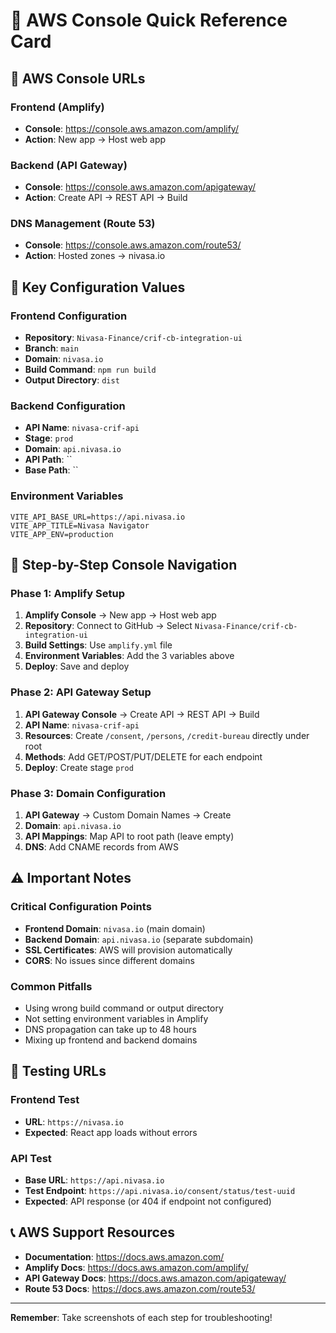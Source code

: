 # 🚀 AWS Console Quick Reference Card

## 📍 AWS Console URLs

### Frontend (Amplify)
- **Console**: https://console.aws.amazon.com/amplify/
- **Action**: New app → Host web app

### Backend (API Gateway)
- **Console**: https://console.aws.amazon.com/apigateway/
- **Action**: Create API → REST API → Build

### DNS Management (Route 53)
- **Console**: https://console.aws.amazon.com/route53/
- **Action**: Hosted zones → nivasa.io

## 🎯 Key Configuration Values

### Frontend Configuration
- **Repository**: `Nivasa-Finance/crif-cb-integration-ui`
- **Branch**: `main`
- **Domain**: `nivasa.io`
- **Build Command**: `npm run build`
- **Output Directory**: `dist`

### Backend Configuration
- **API Name**: `nivasa-crif-api`
- **Stage**: `prod`
- **Domain**: `api.nivasa.io`
- **API Path**: ``
- **Base Path**: ``

### Environment Variables
```
VITE_API_BASE_URL=https://api.nivasa.io
VITE_APP_TITLE=Nivasa Navigator
VITE_APP_ENV=production
```

## 🔄 Step-by-Step Console Navigation

### Phase 1: Amplify Setup
1. **Amplify Console** → New app → Host web app
2. **Repository**: Connect to GitHub → Select `Nivasa-Finance/crif-cb-integration-ui`
3. **Build Settings**: Use `amplify.yml` file
4. **Environment Variables**: Add the 3 variables above
5. **Deploy**: Save and deploy

### Phase 2: API Gateway Setup
1. **API Gateway Console** → Create API → REST API → Build
2. **API Name**: `nivasa-crif-api`
3. **Resources**: Create `/consent`, `/persons`, `/credit-bureau` directly under root
4. **Methods**: Add GET/POST/PUT/DELETE for each endpoint
5. **Deploy**: Create stage `prod`

### Phase 3: Domain Configuration
1. **API Gateway** → Custom Domain Names → Create
2. **Domain**: `api.nivasa.io`
3. **API Mappings**: Map API to root path (leave empty)
4. **DNS**: Add CNAME records from AWS

## ⚠️ Important Notes

### Critical Configuration Points
- **Frontend Domain**: `nivasa.io` (main domain)
- **Backend Domain**: `api.nivasa.io` (separate subdomain)
- **SSL Certificates**: AWS will provision automatically
- **CORS**: No issues since different domains

### Common Pitfalls
- Using wrong build command or output directory
- Not setting environment variables in Amplify
- DNS propagation can take up to 48 hours
- Mixing up frontend and backend domains

## 🧪 Testing URLs

### Frontend Test
- **URL**: `https://nivasa.io`
- **Expected**: React app loads without errors

### API Test
- **Base URL**: `https://api.nivasa.io`
- **Test Endpoint**: `https://api.nivasa.io/consent/status/test-uuid`
- **Expected**: API response (or 404 if endpoint not configured)

## 📞 AWS Support Resources

- **Documentation**: https://docs.aws.amazon.com/
- **Amplify Docs**: https://docs.aws.amazon.com/amplify/
- **API Gateway Docs**: https://docs.aws.amazon.com/apigateway/
- **Route 53 Docs**: https://docs.aws.amazon.com/route53/

---

**Remember**: Take screenshots of each step for troubleshooting! 